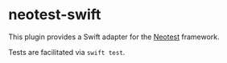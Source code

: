 # neotest-swift

This plugin provides a Swift adapter for the [Neotest](https://github.com/rcarriga/neotest)
framework.

Tests are facilitated via `swift test`.
